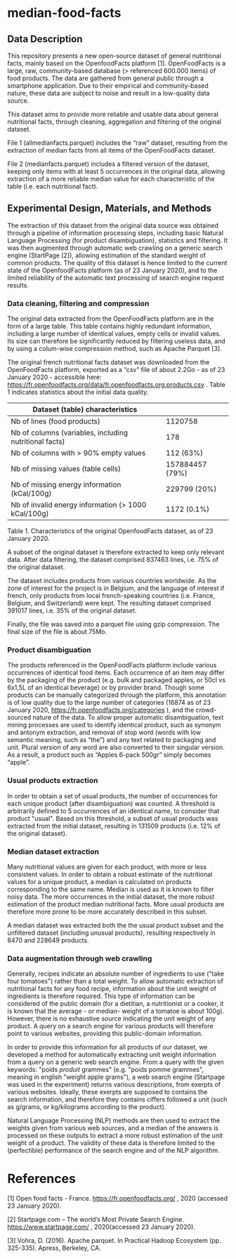 # median-food-facts



## Data Description

This repository presents a new open-source dataset of general nutritional facts, mainly based on the OpenfoodFacts platform [1]. OpenFoodFacts is a large, raw, community-based database (> referenced 600.000 items) of food products. The data are gathered from general public through a smartphone application. Due to their empirical and community-based nature, these data are subject to noise and result in a low-quality data source. 

This dataset aims to provide more reliable and usable data about general nutritional facts, through cleaning, aggregation and filtering of the original dataset.

File 1 (allmedianfacts.parquet) includes the “raw” dataset, resulting from the extraction of median facts from all items of the OpenFoodFacts dataset.

File 2 (medianfacts.parquet) includes a filtered version of the dataset, keeping only items with at least 5 occurrences in the original data, allowing extraction of a more reliable median value for each characteristic of the table (i.e. each nutritional fact).

## Experimental Design, Materials, and Methods 

The extraction of this dataset from the original data source was obtained through a pipeline of information processing steps, including basic Natural Language Processing (for product disambiguation), statistics and filtering. It was then augmented through automatic web crawling on a generic search engine (StartPage [2]), allowing estimation of the standard weight of common products. The quality of this dataset is hence limited to the current state of the OpenfoodFacts platform (as of 23 January 2020), and to the limited reliability of the automatic text processing of search engine request results.

### Data cleaning, filtering and compression

The original data extracted from the OpenFoodFacts platform are in the form of a large table. This table contains highly redundant information, including a large number of identical values, empty cells or invalid values. Its size can therefore be significantly reduced by filtering useless data, and by using a colum-wise compression method, such as Apache Parquet [3].

The original french nutritional facts dataset was downloaded from the OpenFoodFacts platform, exported as a “csv” file of about 2.2Go - as of 23 January 2020 - accessible here: https://fr.openfoodfacts.org/data/fr.openfoodfacts.org.products.csv . Table 1 indicates statistics about the initial data quality.

 

| Dataset (table) characteristics                         |                 |
| ------------------------------------------------------- | --------------- |
| Nb of lines (food products)                             | 1120758         |
| Nb of columns (variables, including nutritional  facts) | 178             |
| Nb of columns  with > 90% empty values                  | 112 (63%)       |
| Nb of missing values (table cells)                      | 157884457 (79%) |
| Nb of missing energy information (kCal/100g)            | 229799 (20%)    |
| Nb of invalid energy information (> 1000 kCal/100g)     | 1172 (0.1%)     |

Table 1. Characteristics of the original OpenfoodFacts dataset, as of 23 January 2020.

A subset of the original dataset is therefore extracted to keep only relevant data. After data filtering, the dataset comprised 837463 lines, i.e. 75% of the original dataset.

The dataset includes products from various countries worldwide. As the zone of interest for the project is in Belgium, and the language of interest if french, only products from local french-speaking countries (i.e. France, Belgium, and Switzerland) were kept. The resulting dataset comprised 391017 lines, i.e. 35% of the original dataset.

Finally, the file was saved into a parquet file using gzip compression. The final size of the file is about 75Mo.

### Product disambiguation

The products referenced in the OpenFoodFacts platform include various occurrences of identical food items. Each occurrence of an item may differ by the packaging of the product (e.g. bulk and packaged apples, or 50cl vs 6x1,5L of an identical beverage) or by provider brand. Though some products can be manually categorized through the platform, this annotation is of low quality due to the large number of categories (16874 as of 23 January 2020, https://fr.openfoodfacts.org/categories ), and the crowd-sourced nature of the data. To allow proper automatic disambiguation, text mining processes are used to identify identical product, such as synonym and antonym extraction, and removal of stop word (words with low semantic meaning, such as “the”) and any text related to packaging and unit. Plural version of any word are also converted to their singular version. As a result, a product such as “Apples 6-pack 500gr” simply becomes “apple”.

### Usual products extraction

In order to obtain a set of usual products, the number of occurrences for each unique product (after disambiguation) was counted. A threshold is arbitrarily defined to 5 occurrences of an identical name, to consider that product "usual". Based on this threshold, a subset of usual products was extracted from the initial dataset, resulting in 131509 products (i.e. 12% of the original dataset).

### Median dataset extraction

Many nutritional values are given for each product, with more or less consistent values. In order to obtain a robust estimate of the nutritional values for a unique product, a median is calculated on products corresponding to the same name. Median is used as it is known to filter noisy data. The more occurrences in the initial dataset, the more robust estimation of the product median nutritional facts. More usual products are therefore more prone to be more accurately described in this subset.

A median dataset was extracted both the the usual product subset and the unfiltered dataset (including unusual products), resulting respectively in 8470 and 228649 products.

### Data augmentation through web crawling

Generally, recipes indicate an absolute number of ingredients to use  ("take four tomatoes") rather than a total weight. To allow automatic extraction of nutritional facts for any food recipe, information about the unit weight of ingredients is therefore required. This type of information can be considered of the public domain (for a dietitian, a nutritionist or a cooker, it is known that the average - or median- weight of a tomatoe is about 100g). However, there is no exhaustive source indicating the unit weight of any product. A query on a search engine for various products will therefore point to various websites, providing this public-domain information.

In order to provide this information for all products of our dataset, we developed a method for automatically extracting unit weight information from a query on a generic web search engine. From a query with the given keywords: "poids *produit* grammes" (e.g. "poids pomme grammes", meaning in english "weight apple grams"), a web search engine (Startpage was used in the experiment) returns various descriptions, from exerpts of various websites. Ideally, these exerpts are supposed to contains the search information, and therefore they contains ciffers followed a unit (such as g/grams, or kg/kilograms according to the product).

Natural Language Processing (NLP) methods are then used to extract the weights given from various web sources, and a median of the answers is processed on these outputs to extract a more robust estimation of the unit weight of a product. The validity of these data is therefore limited to the (perfectible) performance of the search engine and of the NLP algorithm.

# References

[1] Open food facts - France.
 https://fr.openfoodfacts.org/ , 2020 (accessed 23 January 2020).

[2] Startpage.com – The world’s Most Private Search Engine.
 https://www.startpage.com/ , 2020(accessed 23 January 2020).

[3] Vohra, D. (2016). Apache parquet. In Practical Hadoop Ecosystem (pp. 325-335). Apress, Berkeley, CA.



